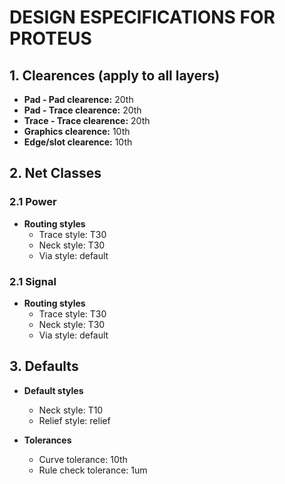 # DESIGN ESPECIFICATIONS FOR PROTEUS #

## 1. Clearences (apply to all layers) ##

* <b>Pad - Pad clearence:</b> 20th
* <b>Pad - Trace clearence:</b> 20th
* <b>Trace - Trace clearence:</b> 20th
* <b>Graphics clearence:</b> 10th
* <b>Edge/slot clearence:</b> 10th

## 2. Net Classes ##

### 2.1 Power ###

* <b>Routing styles</b>
  - Trace style: T30
  - Neck style: T30
  - Via style: default

### 2.1 Signal ###

* <b>Routing styles</b>
  - Trace style: T30
  - Neck style: T30
  - Via style: default
  
## 3. Defaults ##

* <b>Default styles</b>
  - Neck style: T10
  - Relief style: relief
  
* <b>Tolerances</b>
  - Curve tolerance: 10th
  - Rule check tolerance: 1um
